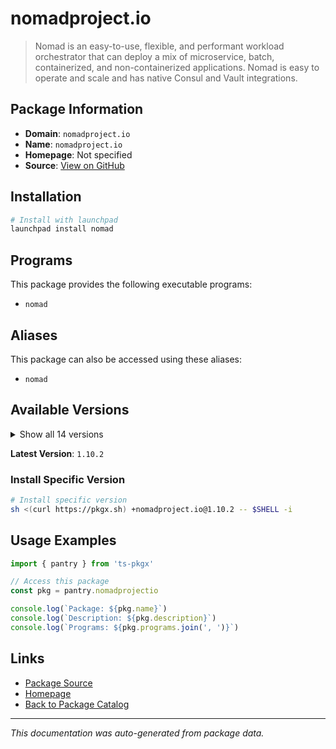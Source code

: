 # nomadproject.io

> Nomad is an easy-to-use, flexible, and performant workload orchestrator that can deploy a mix of microservice, batch, containerized, and non-containerized applications. Nomad is easy to operate and scale and has native Consul and Vault integrations.

## Package Information

- **Domain**: `nomadproject.io`
- **Name**: `nomadproject.io`
- **Homepage**: Not specified
- **Source**: [View on GitHub](https://github.com/pkgxdev/pantry/tree/main/projects/nomadproject.io/package.yml)

## Installation

```bash
# Install with launchpad
launchpad install nomad
```

## Programs

This package provides the following executable programs:

- `nomad`

## Aliases

This package can also be accessed using these aliases:

- `nomad`

## Available Versions

<details>
<summary>Show all 14 versions</summary>

- `1.10.2`, `1.10.1`, `1.10.0`, `1.9.7`, `1.9.6`
- `1.9.5`, `1.9.4`, `1.9.3`, `1.9.2`, `1.9.1`
- `1.9.0`, `1.8.4`, `1.8.3`, `1.8.2`

</details>

**Latest Version**: `1.10.2`

### Install Specific Version

```bash
# Install specific version
sh <(curl https://pkgx.sh) +nomadproject.io@1.10.2 -- $SHELL -i
```

## Usage Examples

```typescript
import { pantry } from 'ts-pkgx'

// Access this package
const pkg = pantry.nomadprojectio

console.log(`Package: ${pkg.name}`)
console.log(`Description: ${pkg.description}`)
console.log(`Programs: ${pkg.programs.join(', ')}`)
```

## Links

- [Package Source](https://github.com/pkgxdev/pantry/tree/main/projects/nomadproject.io/package.yml)
- [Homepage](#)
- [Back to Package Catalog](../package-catalog.md)

---

*This documentation was auto-generated from package data.*
